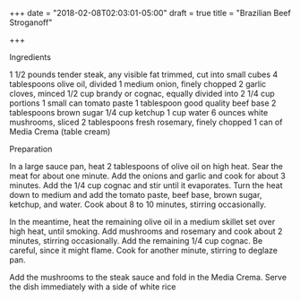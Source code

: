 +++
date = "2018-02-08T02:03:01-05:00"
draft = true
title = "Brazilian Beef Stroganoff"

+++

Ingredients

1 1/2 pounds tender steak, any visible fat trimmed, cut into small cubes
4 tablespoons olive oil, divided
1 medium onion, finely chopped
2 garlic cloves, minced
1/2 cup brandy or cognac, equally divided into 2 1/4 cup portions
1 small can tomato paste
1 tablespoon good quality beef base
2 tablespoons brown sugar
1/4 cup ketchup
1 cup water
6 ounces white mushrooms, sliced
2 tablespoons fresh rosemary, finely chopped
1 can of Media Crema (table cream)

Preparation

In a large sauce pan, heat 2 tablespoons of olive oil on high heat. Sear the meat for about one minute. Add the onions and garlic and cook for about 3 minutes. Add the 1/4 cup cognac and stir until it evaporates. Turn the heat down to medium and add the tomato paste, beef base, brown sugar, ketchup, and water. Cook about 8 to 10 minutes, stirring occasionally.

In the meantime, heat the remaining olive oil in a medium skillet set over high heat, until smoking. Add mushrooms and rosemary and cook about 2 minutes, stirring occasionally. Add the remaining 1/4 cup cognac. Be careful, since it might flame. Cook for another minute, stirring to deglaze pan.

Add the mushrooms to the steak sauce and fold in the Media Crema. Serve the dish immediately with a side of white rice